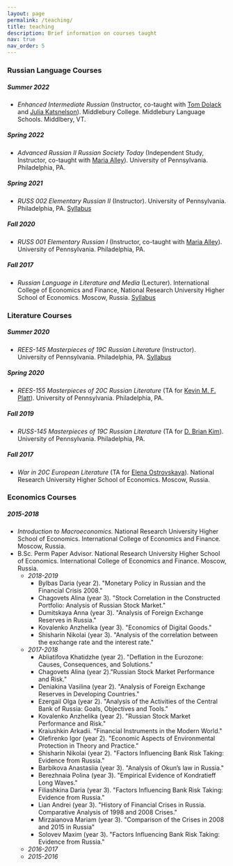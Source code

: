 ```yaml
---
layout: page
permalink: /teaching/
title: teaching
description: Brief information on courses taught
nav: true
nav_order: 5
---
```


### Russian Language Courses

##### Summer 2022
- *Enhanced Intermediate Russian* (Instructor, co-taught with [Tom Dolack](https://wheatoncollege.edu/academics/faculty-directory/dolack-thomas/) and [Julia Katsnelson](https://www.uvm.edu/cas/germanrussian/profiles/julia-katsnelson)). Middlebury College. Middlebury Language Schools. Middlbery, VT.

##### Spring 2022
- *Advanced Russian II Russian Society Today* (Independent Study, Instructor, co-taught with [Maria Alley](https://rees.sas.upenn.edu/people/maria-alley)). University of Pennsylvania. Philadelphia, PA.

##### Spring 2021
- *RUSS 002 Elementary Russian II* (Instructor). University of Pennsylvania. Philadelphia, PA.
[Syllabus](olyanechaeva.github.io/assets/pdf/RUSS002-syllabus.pdf)

##### Fall 2020
- *RUSS 001 Elementary Russian I* (Instructor, co-taught with [Maria Alley](https://rees.sas.upenn.edu/people/maria-alley)). University of Pennsylvania. Philadelphia, PA.

##### Fall 2017
- *Russian Language in Literature and Media* (Lecturer). International College of Economics and Finance, National Research University
Higher School of Economics. Moscow, Russia. [Syllabus](olyanechaeva.github.io/assets/pdf/rus_lang_literature_media.pdf)

### Literature Courses

##### Summer 2020
- *REES-145 Masterpieces of 19C Russian Literature* (Instructor). University of Pennsylvania. Philadelphia, PA.
[Syllabus](olyanechaeva.github.io/assets/pdf/REES%20145.pdf)

##### Spring 2020
- *REES-155 Masterpieces of 20C Russian Literature* (TA for [Kevin M. F. Platt](https://rees.sas.upenn.edu/people/kevin-mf-platt)). University of Pennsylvania. Philadelphia, PA.

##### Fall 2019
- *RUSS-145 Masterpieces of 19C Russian Literature* (TA for [D. Brian Kim](https://rees.sas.upenn.edu/people/d-brian-kim)). University of Pennsylvania. Philadelphia, PA.

##### Fall 2017
- *War in 20C European Literature* (TA for [Elena Ostrovskaya](https://www.hse.ru/en/org/persons/34803711)). National Research University Higher School of Economics. Moscow, Russia.

### Economics Courses

##### 2015-2018 
- *Introduction to Macroeconomics.* National Research University Higher School of Economics. International College of Economics and Finance. Moscow, Russia.
- B.Sc. Perm Paper Advisor. National Research University Higher School of Economics. International College of Economics and Finance. Moscow, Russia.
   - _2018-2019_
     - Bylbas Daria (year 2). "Monetary Policy in Russian and the Financial Crisis 2008."
     - Chagovets Alina (year 3). "Stock Correlation in the Constructed Portfolio: Analysis of Russian Stock Market."
     - Dumitskaya Anna (year 3). "Analysis of Foreign Exchange Reserves in Russia."
     - Kovalenko Anzhelika (year 3). "Economics of Digital Goods."
     - Shisharin Nikolai (year 3). "Analysis of the correlation between the exchange rate and the interest rate."
   - _2017-2018_
     - Abliatifova Khatidzhe (year 2). "Deflation in the Eurozone: Causes, Consequences, and Solutions."
     - Chagovets Alina (year 2)."Russian Stock Market Performance and Risk."
     - Deniakina Vasilina (year 2). "Analysis of Foreign Exchange Reserves in Developing Countries."
     - Ezergail Olga (year 2). "Analysis of the Activities of the Central Bank of Russia: Goals, Objectives and Tools."
     - Kovalenko Anzhelika (year 2). "Russian Stock Market Performance and Risk."
     - Kraiushkin Arkadii. "Financial Instruments in the Modern World."
     - Olefirenko Igor (year 2). "Economic Aspects of Environmental Protection in Theory and Practice."
     - Shisharin Nikolai (year 2). "Factors Influencing Bank Risk Taking: Evidence from Russia."
     - Barbikova Anastasiia (year 3). "Analysis of Okun’s law in Russia."
     - Berezhnaia Polina (year 3). "Empirical Evidence of Kondratieff Long Waves."
     - Filiashkina Daria (year 3). "Factors Influencing Bank Risk Taking: Evidence from Russia."
     - Lian Andrei (year 3). "History of Financial Crises in Russia. Comparative Analysis of 1998 and 2008 Crises."
     - Mirzaianova Mariam (year 3). "Comparison of the Crises in 2008 and 2015 in Russia"
     - Solovev Maxim (year 3). "Factors Influencing Bank Risk Taking: Evidence from Russia."
   - _2016-2017_
   - _2015-2016_
